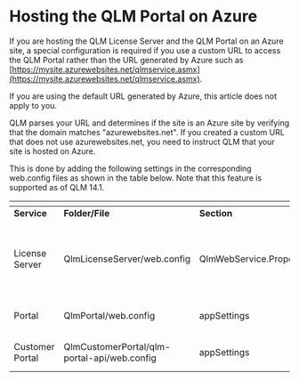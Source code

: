 # Hosting the QLM Portal on Azure

If you are hosting the QLM License Server and the QLM Portal on an Azure site, a special configuration is required if you use a custom URL to access the QLM Portal rather than the URL generated by Azure such as [https://mysite.azurewebsites.net/qlmservice.asmx](https://mysite.azurewebsites.net/qlmservice.asmx).

If you are using the default URL generated by Azure, this article does not apply to you.

QLM parses your URL and determines if the site is an Azure site by verifying that the domain matches "azurewebsites.net". If you created a custom URL that does not use azurewebsites.net, you need to instruct QLM that your site is hosted on Azure.&#x20;

This is done by adding the following settings in the corresponding web.config files as shown in the table below. Note that this feature is supported as of QLM 14.1.

&#x20;

<table data-header-hidden><thead><tr><th width="169"></th><th></th><th></th><th></th></tr></thead><tbody><tr><td><strong>Service</strong></td><td><strong>Folder/File</strong></td><td><strong>Section</strong></td><td><strong>Setting</strong></td></tr><tr><td>License Server</td><td>QlmLicenseServer/web.config</td><td>QlmWebService.Properties.Settings</td><td><p> </p><p>&#x3C;setting name="azureService" serializeAs="String"><br>&#x3C;value>True&#x3C;/value><br>&#x3C;/setting></p></td></tr><tr><td>Portal</td><td>QlmPortal/web.config</td><td>appSettings</td><td>&#x3C;add key="azureService" value="true"/></td></tr><tr><td>Customer Portal</td><td>QlmCustomerPortal/qlm-portal-api/web.config</td><td>appSettings</td><td>&#x3C;add key="azureService" value="true"/></td></tr></tbody></table>

&#x20;

&#x20;
